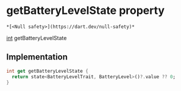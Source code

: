 


# getBatteryLevelState property




    *[<Null safety>](https://dart.dev/null-safety)*




[int](https://api.flutter.dev/flutter/dart-core/int-class.html) getBatteryLevelState
  







## Implementation

```dart
int get getBatteryLevelState {
  return state<BatteryLevelTrait, BatteryLevel>()?.value ?? 0;
}
```








